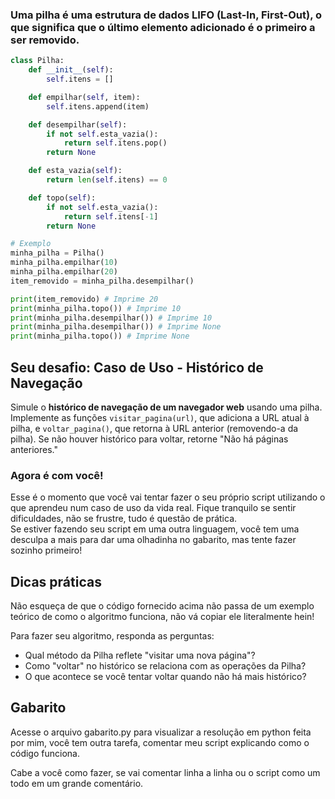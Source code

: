 ### Uma pilha é uma estrutura de dados **LIFO** (Last-In, First-Out), o que significa que o último elemento adicionado é o primeiro a ser removido.

```python
class Pilha:
    def __init__(self):
        self.itens = []

    def empilhar(self, item):
        self.itens.append(item)

    def desempilhar(self):
        if not self.esta_vazia():
            return self.itens.pop()
        return None

    def esta_vazia(self):
        return len(self.itens) == 0

    def topo(self):
        if not self.esta_vazia():
            return self.itens[-1]
        return None

# Exemplo
minha_pilha = Pilha()
minha_pilha.empilhar(10)
minha_pilha.empilhar(20)
item_removido = minha_pilha.desempilhar()

print(item_removido) # Imprime 20
print(minha_pilha.topo()) # Imprime 10
print(minha_pilha.desempilhar()) # Imprime 10
print(minha_pilha.desempilhar()) # Imprime None 
print(minha_pilha.topo()) # Imprime None 
```

## Seu desafio: Caso de Uso - Histórico de Navegação

Simule o **histórico de navegação de um navegador web** usando uma pilha. Implemente as funções `visitar_pagina(url)`, que adiciona a URL atual à pilha, e `voltar_pagina()`, que retorna à URL anterior (removendo-a da pilha). Se não houver histórico para voltar, retorne "Não há páginas anteriores."


### Agora é com você!

Esse é o momento que você vai tentar fazer o seu próprio script utilizando o que aprendeu num caso de uso da vida real. Fique tranquilo se sentir dificuldades, não se frustre, tudo é questão de prática.   
Se estiver fazendo seu script em uma outra linguagem, você tem uma desculpa a mais para dar uma olhadinha no gabarito, mas tente fazer sozinho primeiro!

## Dicas práticas

Não esqueça de que o código fornecido acima não passa de um exemplo teórico de como o algoritmo funciona, não vá copiar ele literalmente hein! 

Para fazer seu algoritmo, responda as perguntas:
- Qual método da Pilha reflete "visitar uma nova página"?
- Como "voltar" no histórico se relaciona com as operações da Pilha?
- O que acontece se você tentar voltar quando não há mais histórico?

## Gabarito

Acesse o arquivo gabarito.py para visualizar a resolução em python feita por mim, você tem outra tarefa, comentar meu script explicando como o código funciona.

Cabe a você como fazer, se vai comentar linha a linha ou o script como um todo em um grande comentário.